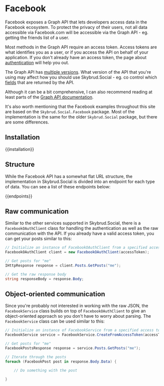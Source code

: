 # Facebook

Facebook exposes a Graph API that lets developers access data in the Facebook ecosystem. To protect the privacy of their users, not all data accessible via Facebook.com will be accessible via the Graph API - eg. getting the friends list of a user.

Most methods in the Graph API require an access token. Access tokens are what identifies you as a user, or if you access the API on behalf of your application. If you don't already have an access token, the page about [authentication](./authentication.md) will help you out.

The Graph API has [multiple versions](./versioning.md). What version of the API that you're using may affect how you should use Skybrud.Social - eg. co control which [fields](./fields.md) that are returned by the API.

Although it can be a bit comprehensive, I can also recommend reading at least parts of the [Graph API documentation](https://developers.facebook.com/docs).

It's also worth mentioning that the Facebook examples  throughout this site are based on the `Skybrud.Social.Facebook` package. Most of the implementation is the same for the older `Skybrud.Social` package, but there are some differences.



## Installation

{{installation}}



## Structure

While the Facebook API has a somewhat flat URL structure, the implementation in Skybrud.Social is divided into an endpoint for each type of data. You can see a list of these endpoints below:

{{endpoints}}



## Raw communication

Similar to the other services supported in Skybrud.Social, there is a `FacebookOAuthClient` class for handling the authentication as well as the raw communication with the API. If you already have a valid access token, you can get your posts similar to this:

```csharp
// Initialize an instance of FacebookOAuthClient from a specified access token
FacebookOAuthClient client = new FacebookOAuthClient(accessToken);

// Get posts for "me"
IHttpResponse response = client.Posts.GetPosts("me");

// Get the raw response body
string responseBody = response.Body;
```



## Object-oriented communication

Since you're probably not interested in working with the raw JSON, the `FacebookService` class builds on top of `FacebookOAuthClient` to give an object-oriented approach so you don't have to worry about parsing. The `FacebookService` class can be used similar to this:

```csharp
// Initialize an instance of FacebookService from a specified access token
FacebookService service = FacebookService.CreateFromAccessToken(accessToken);

// Get posts for "me"
FacebookPostsResponse response = service.Posts.GetPosts("me");

// Iterate through the posts
foreach (FacebookPost post in response.Body.Data) {

    // Do something with the post  

}
```